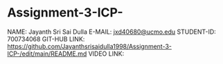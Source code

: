 # Assignment-3-ICP-
NAME: Jayanth Sri Sai Dulla 
E-MAIL: jxd40680@ucmo.edu 
STUDENT-ID: 700734068 
GIT-HUB LINK: https://github.com/Jayanthsrisaidulla1998/Assignment-3-ICP-/edit/main/README.md
VIDEO LINK: 
